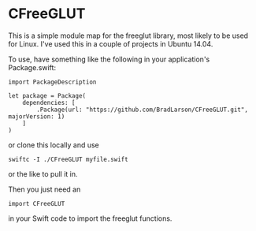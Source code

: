 # CFreeGLUT

This is a simple module map for the freeglut library, most likely to be used for Linux. I've used this in a couple of projects in Ubuntu 14.04.

To use, have something like the following in your application's Package.swift:

```
import PackageDescription

let package = Package(
    dependencies: [
        .Package(url: "https://github.com/BradLarson/CFreeGLUT.git", majorVersion: 1)
    ]
)
```

or clone this locally and use

```
swiftc -I ./CFreeGLUT myfile.swift
```

or the like to pull it in.

Then you just need an

```
import CFreeGLUT
```

in your Swift code to import the freeglut functions.